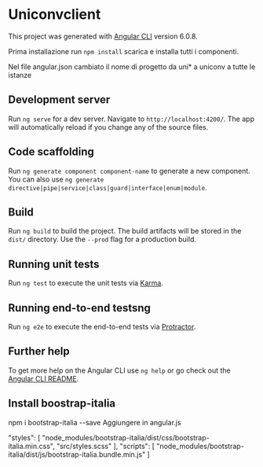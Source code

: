 # Uniconvclient

This project was generated with [Angular CLI](https://github.com/angular/angular-cli) version 6.0.8.

Prima installazione run `npm install` scarica e installa tutti i componenti.

Nel file angular.json cambiato il nome di progetto da uni* a uniconv a tutte le istanze


## Development server

Run `ng serve` for a dev server. Navigate to `http://localhost:4200/`. The app will automatically reload if you change any of the source files.

## Code scaffolding

Run `ng generate component component-name` to generate a new component. You can also use `ng generate directive|pipe|service|class|guard|interface|enum|module`.

## Build

Run `ng build` to build the project. The build artifacts will be stored in the `dist/` directory. Use the `--prod` flag for a production build.

## Running unit tests

Run `ng test` to execute the unit tests via [Karma](https://karma-runner.github.io).

## Running end-to-end testsng

Run `ng e2e` to execute the end-to-end tests via [Protractor](http://www.protractortest.org/).

## Further help

To get more help on the Angular CLI use `ng help` or go check out the [Angular CLI README](https://github.com/angular/angular-cli/blob/master/README.md).

## Install boostrap-italia

npm i bootstrap-italia --save
Aggiungere in angular.js 

 "styles": [
              "node_modules/bootstrap-italia/dist/css/bootstrap-italia.min.css",
              "src/styles.scss"
            ],
            "scripts": [
               "node_modules/bootstrap-italia/dist/js/bootstrap-italia.bundle.min.js"
            ]